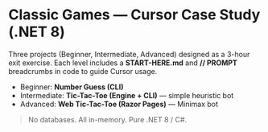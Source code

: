 # Classic Games — Cursor Case Study (.NET 8)

Three projects (Beginner, Intermediate, Advanced) designed as a 3-hour exit exercise. 
Each level includes a **START-HERE.md** and **// PROMPT** breadcrumbs in code to guide Cursor usage.

- Beginner: **Number Guess (CLI)**
- Intermediate: **Tic-Tac-Toe (Engine + CLI)** — simple heuristic bot
- Advanced: **Web Tic-Tac-Toe (Razor Pages)** — Minimax bot

> No databases. All in-memory. Pure .NET 8 / C#.
